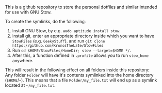 This is a github repository to store the personal dotfiles and similar intended for use with GNU Stow.

To create the symlinks, do the following:
1) Install GNU Stow, by e.g. `audo aptitude install stow`.
2) Install git, enter an appropriate directory inside which you want to have `StowFiles` (e.g. `GeekyStuff`), and run `git clone https://github.com/KronosTheLate/StowFiles`
3) Run `cd $HOME/StowFiles/HomeDir; stow --target=$HOME */`.
4) After this, a function defined in `.profile` allows you to run `stow_home` anywhere.

This will result in the following effect on all folders inside this repository: Any folder `Folder` will have it's contents symlinked into the home directory (`$HOME`/`~`). This means that a file `Folder/my_file.txt` will end up as a symlink located at `~/my_file.txt`.
